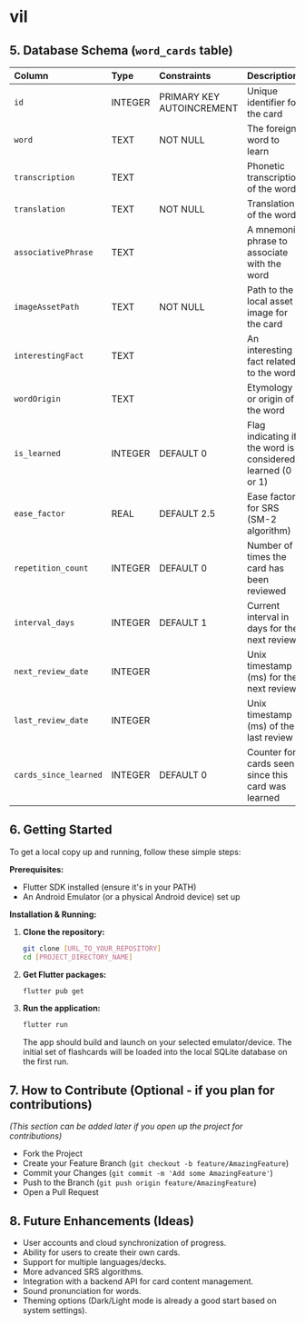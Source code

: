 # vil


## 5. Database Schema (`word_cards` table)

| Column              | Type    | Constraints                      | Description                                      |
| :------------------ | :------ | :------------------------------- | :----------------------------------------------- |
| `id`                | INTEGER | PRIMARY KEY AUTOINCREMENT        | Unique identifier for the card                   |
| `word`              | TEXT    | NOT NULL                         | The foreign word to learn                        |
| `transcription`     | TEXT    |                                  | Phonetic transcription of the word             |
| `translation`       | TEXT    | NOT NULL                         | Translation of the word                          |
| `associativePhrase` | TEXT    |                                  | A mnemonic phrase to associate with the word     |
| `imageAssetPath`    | TEXT    | NOT NULL                         | Path to the local asset image for the card       |
| `interestingFact`   | TEXT    |                                  | An interesting fact related to the word          |
| `wordOrigin`        | TEXT    |                                  | Etymology or origin of the word                  |
| `is_learned`        | INTEGER | DEFAULT 0                        | Flag indicating if the word is considered learned (0 or 1) |
| `ease_factor`       | REAL    | DEFAULT 2.5                      | Ease factor for SRS (SM-2 algorithm)             |
| `repetition_count`  | INTEGER | DEFAULT 0                        | Number of times the card has been reviewed       |
| `interval_days`     | INTEGER | DEFAULT 1                        | Current interval in days for the next review     |
| `next_review_date`  | INTEGER |                                  | Unix timestamp (ms) for the next review          |
| `last_review_date`  | INTEGER |                                  | Unix timestamp (ms) of the last review           |
| `cards_since_learned` | INTEGER | DEFAULT 0                      | Counter for cards seen since this card was learned |

## 6. Getting Started

To get a local copy up and running, follow these simple steps:

**Prerequisites:**

*   Flutter SDK installed (ensure it's in your PATH)
*   An Android Emulator (or a physical Android device) set up

**Installation & Running:**

1.  **Clone the repository:**
    ```bash
    git clone [URL_TO_YOUR_REPOSITORY]
    cd [PROJECT_DIRECTORY_NAME]
    ```
2.  **Get Flutter packages:**
    ```bash
    flutter pub get
    ```
3.  **Run the application:**
    ```bash
    flutter run
    ```
    The app should build and launch on your selected emulator/device. The initial set of flashcards will be loaded into the local SQLite database on the first run.

## 7. How to Contribute (Optional - if you plan for contributions)

*(This section can be added later if you open up the project for contributions)*
*   Fork the Project
*   Create your Feature Branch (`git checkout -b feature/AmazingFeature`)
*   Commit your Changes (`git commit -m 'Add some AmazingFeature'`)
*   Push to the Branch (`git push origin feature/AmazingFeature`)
*   Open a Pull Request

## 8. Future Enhancements (Ideas)

*   User accounts and cloud synchronization of progress.
*   Ability for users to create their own cards.
*   Support for multiple languages/decks.
*   More advanced SRS algorithms.
*   Integration with a backend API for card content management.
*   Sound pronunciation for words.
*   Theming options (Dark/Light mode is already a good start based on system settings).
